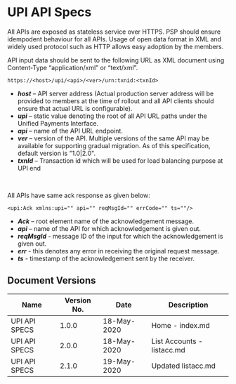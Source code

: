 # UPI API Specs

All APIs are exposed as stateless service over HTTPS. PSP should ensure idempodent behaviour for all APIs. Usage of open data format in XML and widely used protocol such as HTTP allows easy adoption by the members.  

API input data should be sent to the following URL as XML document using Content-Type “application/xml” or “text/xml”.  

    https://<host>/upi/<api>/<ver>/urn:txnid:<txnId>

* ***host*** – API server address (Actual production server address will be provided to members at the time of rollout and all API clients should ensure that actual URL is configurable). 
* ***upi*** – static value denoting the root of all API URL paths under the Unified Payments Interface. 
* ***api*** – name of the API URL endpoint. 
* ***ver*** – version of the API. Multiple versions of the same API may be available for supporting gradual migration. As of this specification, default version is "1.0|2.0". 
* ***txnId*** – Transaction id which will be used for load balancing purpose at UPI end 

<br />


All APIs have same ack response as given below: 

    <upi:Ack xmlns:upi="" api="" reqMsgId="" errCode="" ts=""/>

* ***Ack*** – root element name of the acknowledgement message. 
* ***api*** – name of the API for which acknowledgement is given out. 
* ***reqMsgId*** - message ID of the input for which the acknowledgement is given out. 
* ***err*** - this denotes any error in receiving the original request message. 
* ***ts*** - timestamp of the acknowledgement sent by the receiver. 


## Document Versions

|     Name      |  Version No. |  Date        |  Description    |
|---------------|--------------|--------------|-----------------|
| UPI API SPECS |      1.0.0   |  18-May-2020 | Home - index.md |
| UPI API SPECS |      2.0.0   |  18-May-2020 | List Accounts - listacc.md |
| UPI API SPECS |      2.1.0   |  19-May-2020 | Updated listacc.md |

